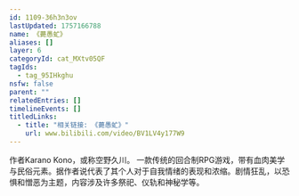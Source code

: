 ```yaml
---
id: 1109-36h3n3ov
lastUpdated: 1757166788
name: 《薨愚虻》
aliases: []
layer: 6
categoryId: cat_MXtv05QF
tagIds:
  - tag_95IHkghu
nsfw: false
parent: ""
relatedEntries: []
timelineEvents: []
titledLinks:
  - title: "相关链接: 《薨愚虻》"
    url: www.bilibili.com/video/BV1LV4y177W9
---
```


作者Karano Kono，或称空野久川。 一款传统的回合制RPG游戏，带有血肉美学与民俗元素。据作者说代表了其个人对于自我情绪的表现和浓缩。剧情狂乱，以恐惧和憎恶为主题，内容涉及许多祭祀、仪轨和神秘学等。